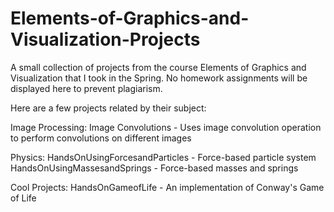 # Elements-of-Graphics-and-Visualization-Projects
A small collection of projects from the course Elements of Graphics and Visualization that I took in the Spring. No homework assignments will be displayed here to prevent plagiarism.

Here are a few projects related by their subject:

Image Processing:
Image Convolutions - Uses image convolution operation to perform convolutions on different images

Physics:
HandsOnUsingForcesandParticles - Force-based particle system
HandsOnUsingMassesandSprings - Force-based masses and springs

Cool Projects:
HandsOnGameofLife - An implementation of Conway's Game of Life
